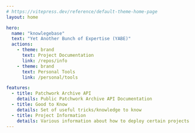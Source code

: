 ```yaml
---
# https://vitepress.dev/reference/default-theme-home-page
layout: home

hero:
  name: "knowlegebase"
  text: "Yet Another Bunch of Expertise (YABE)"
  actions:
    - theme: brand
      text: Project Documentation
      link: /repos/info
    - theme: brand
      text: Personal Tools
      link: /personal/tools

features:
  - title: Patchwork Archive API
    details: Public Patchwork Archive API Documentation
  - title: Good to Know
    details: Set of useful tricks/knowledge to know
  - title: Project Information
    details: Various information about how to deploy certain projects
---
```



